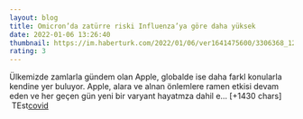 ```yaml
--- 
layout: blog
title: Omicron’da zatürre riski Influenza’ya göre daha yüksek
date: 2022-01-06 13:26:40
thumbnail: https://im.haberturk.com/2022/01/06/ver1641475600/3306368_1200x627.jpg
rating: 3
---
```

Ülkemizde zamlarla gündem olan Apple, globalde ise daha farkl konularla kendine yer buluyor. Apple, alara ve alnan önlemlere ramen etkisi devam eden ve her geçen gün yeni bir varyant hayatmza dahil e… [+1430 chars]</br>&nbsp;TEst<a href="https://www.tuccar.de/category/schnelltest">covid</a>